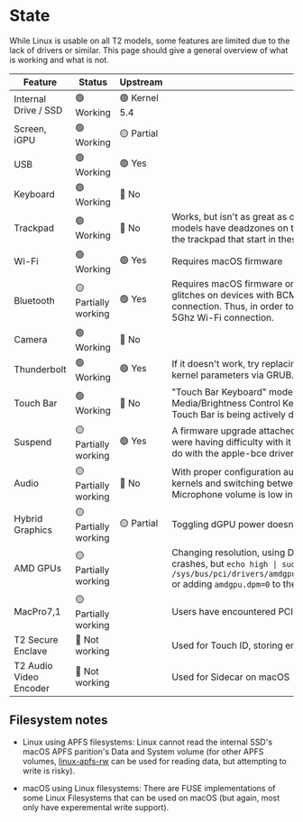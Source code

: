 # State

While Linux is usable on all T2 models, some features are limited due to the lack of drivers or similar. This page should give a general overview of what is working and what is not.

|Feature|Status|Upstream|Notes|Issues/links|
|-|-|-|-|-|
|Internal Drive / SSD|🟢 Working|🟢 Kernel 5.4||[Filesystem notes](#filesystem-notes)|
|Screen, iGPU|🟢 Working|🟡 Partial|||
|USB|🟢 Working|🟢 Yes|||
|Keyboard|🟢 Working|🔴 No||[apple-bce](https://github.com/t2linux/apple-bce-drv)|
|Trackpad|🟢 Working|🔴 No|Works, but isn't as great as on macOS (no force touch or palm rejection). Some models have deadzones on the edges of their trackpads where swipes along the trackpad that start in these deadzones will not be registered.|[apple-bce](https://github.com/t2linux/apple-bce-drv)|
|Wi-Fi|🟢 Working|🟢 Yes|Requires macOS firmware|[Setup guide](https://wiki.t2linux.org/guides/wifi-bluetooth/)|
|Bluetooth|🟡 Partially working|🟢 Yes|Requires macOS firmware only for devices with BCM4377 chip. Also, Bluetooth glitches on devices with BCM4377 Chip if connected to a 2.4 Ghz Wi-Fi connection. Thus, in order to use Bluetooth either turn off your Wi-Fi or use a 5Ghz Wi-Fi connection.|[Setup guide](https://wiki.t2linux.org/guides/wifi-bluetooth/)|
|Camera|🟢 Working|🔴 No||[apple-bce](https://github.com/t2linux/apple-bce-drv)|
|Thunderbolt|🟢 Working|🟢 Yes|If it doesn't work, try replacing `pcie_ports=compat` with `pcie_ports=native` in the kernel parameters via GRUB.||
|Touch Bar|🟢 Working|🔴 No|"Touch Bar Keyboard" mode works OOTB, where only the Function Keys or the Media/Brightness Control Keys are shown. Support for custom graphics on the Touch Bar is being actively developed.|[tiny-dfr](https://github.com/kekrby/tiny-dfr), [apple-ib](https://github.com/t2linux/apple-ib-drv)|
|Suspend|🟡 Partially working|🟢 Yes|A firmware upgrade attached to macOS Sonoma broke suspend. Some users were having difficulty with it even before Sonoma. The issue has something to do with the apple-bce driver, because suspend works when it's disabled.|[#53](https://github.com/t2linux/T2-Ubuntu-Kernel/issues/53)|
|Audio|🟡 Partially working|🔴 No|With proper configuration audio can work, however it is not stable in some older kernels and switching between speakers and when using the microphone. Microphone volume is low in some Macs.|[apple-bce](https://github.com/t2linux/apple-bce-drv)|
|Hybrid Graphics|🟡 Partially working|🟡 Partial|Toggling dGPU power doesn't work.|[Hybrid Graphics](https://wiki.t2linux.org/guides/hybrid-graphics/)|
|AMD GPUs|🟡 Partially working||Changing resolution, using DRI_PRIME and doing various other things can cause crashes, but `echo high \| sudo tee /sys/bus/pci/drivers/amdgpu/0000:??:??.?/power_dpm_force_performance_level` or adding `amdgpu.dpm=0` to the kernel commandline stops these crashes.||
|MacPro7,1|🟡 Partially working||Users have encountered PCIE Address Space issues, with auto remap breaking.||
|T2 Secure Enclave|🔴 Not working||Used for Touch ID, storing encryption keys on macOS||
|T2 Audio Video Encoder|🔴 Not working||Used for Sidecar on macOS||

## Filesystem notes

- Linux using APFS filesystems: Linux cannot read the internal SSD's macOS APFS parition's Data and System volume (for other APFS volumes, [linux-apfs-rw](https://github.com/linux-apfs/linux-apfs-rw) can be used for reading data, but attempting to write is risky).

- macOS using Linux filesystems: There are FUSE implementations of some Linux Filesystems that can be used on macOS (but again, most only have experemental write support).
